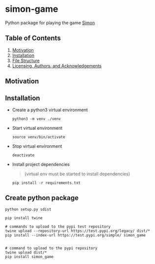 # simon-game

Python package for playing the game [Simon](https://en.wikipedia.org/wiki/Simon_(game))

## Table of Contents
1. [Motivation](#motivation)
2. [Installation](#installation)
3. [File Structure](#file-structure)
4. [Licensing, Authors, and Acknowledgements](#licensing)


## Motivation

## Installation

- Create a python3 virtual environment

    `python3 -m venv ./venv`

- Start virtual environment

    `source venv/bin/activate`

- Stop virtual environment

    `deactivate`

- Install project dependencies 

    > (virtual env must be started to install dependencies)
     
    `pip install -r requirements.txt`

## Create python package

```
python setup.py sdist

pip install twine

# commands to upload to the pypi test repository
twine upload --repository-url https://test.pypi.org/legacy/ dist/*
pip install --index-url https://test.pypi.org/simple/ simon_game


# command to upload to the pypi repository
twine upload dist/*
pip install simon_game


```